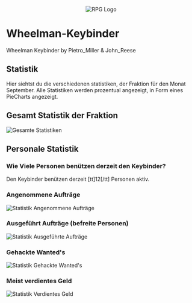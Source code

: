 <p align="center">
  <img src="http://puu.sh/cfO5I/fe1c256332.png" alt="RPG Logo"/>
</p>

# Wheelman-Keybinder
Wheelman Keybinder by Pietro_Miller &amp; John_Reese

## Statistik
Hier siehtst du die verschiedenen statistiken, der Fraktion für den Monat September. 
Alle Statistiken werden prozentual angezeigt, in Form eines PieCharts angezeigt.

## Gesamt Statistik der Fraktion
<img src="http://puu.sh/rui8g/16598eb609.png" alt="Gesamte Statistiken"/>

## Personale Statistik

### Wie Viele Personen benützen derzeit den Keybinder?

Den Keybinder benützen derzeit [tt]12[/tt] Personen aktiv.

### Angenommene Aufträge
<img src="http://puu.sh/ruikA/2714a51655.png" alt=" Statistik Angenommene Aufträge"/>

### Ausgeführt Aufträge (befreite Personen)
<img src="http://puu.sh/ruiAh/e8c0185579.png" alt=" Statistik Ausgeführte Aufträge"/>

### Gehackte Wanted's
<img src="http://puu.sh/ruiIP/f3ccc5c4be.png" alt=" Statistik Gehackte Wanted's"/>

### Meist verdientes Geld
<img src="http://puu.sh/ruiNK/c006c5cefc.png" alt=" Statistik Verdientes Geld"/>

